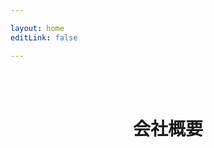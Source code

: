 ```yaml
---

layout: home
editLink: false

---
```

<script setup>
import { ref } from 'vue'
import data from './company/index'
const companyData = ref(data)
</script>
<br/>

<ClientOnly>
  <Breadcrumb />
</ClientOnly>

<br/>
<center>

# 会社概要
</center>
<br />

<Tabs :data="companyData">
</Tabs>